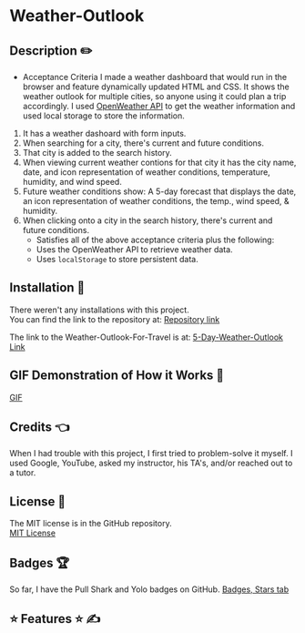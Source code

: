 # Weather-Outlook
## Description ✏️

- Acceptance Criteria
I made a weather dashboard that would run in the browser and feature dynamically updated HTML and CSS.  It shows the weather outlook for multiple cities, so anyone using it could plan a trip accordingly.  I used [OpenWeather API](https://openweathermap.org/api) to get the weather information and used local storage to store the information.

1) It has a weather dashoard with form inputs.
2) When searching for a city, there's current and future conditions.
3) That city is added to the search history.
4) When viewing current weather contions for that city it has the city name, date, 
   and icon representation of weather conditions, temperature, humidity, and wind speed.
5) Future weather conditions show: A 5-day forecast that displays the date, 
an icon representation of weather conditions, the temp., wind speed, & humidity.
6) When clicking onto a city in the search history, there's current and future conditions.
   * Satisfies all of the above acceptance criteria plus the following:
   * Uses the OpenWeather API to retrieve weather data.
   * Uses `localStorage` to store persistent data.

## Installation 🔑

There weren't any installations with this project.  
You can find the link to the repository at:
[Repository link]()

The link to the Weather-Outlook-For-Travel is at:
[5-Day-Weather-Outlook Link]()

## GIF Demonstration of How it Works 🎯
<!-- ****************REDO THIS GIF LINK************* -->
[GIF](https://watch.screencastify.com/v/pHjvT8llCa1rI7agtfmq)

## Credits 👈

When I had trouble with this project, I first tried to problem-solve it myself.  I used Google, YouTube, asked my instructor, his TA's, and/or reached out to a tutor.  

## License 📝

The MIT license is in the GitHub repository.  
[MIT License](https://github.com/123sites/5-Day-Weather-Outlook/blob/main/LICENSE)

## Badges 🏆

So far, I have the Pull Shark and Yolo badges on GitHub.
[Badges, Stars tab](https://github.com/123sites?tab=stars)

## ⭐ Features ⭐ ✍


